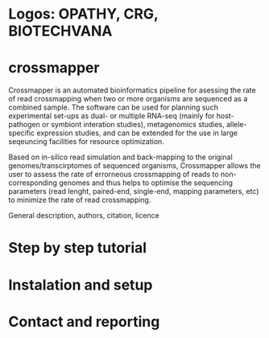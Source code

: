 # Logos: OPATHY, CRG, BIOTECHVANA


# crossmapper

Crossmapper is an automated bioinformatics pipeline for asessing the rate of read crossmapping when two or more organisms are sequenced as a combined sample. The software can be used for planning such experimental set-ups as dual- or multiple RNA-seq (mainly for host-pathogen or symbiont interation studies), metagenomics studies, allele-specific expression studies, and can be extended for the use in large seqeuncing facilities for resource optimization.

Based on in-silico read simulation and back-mapping to the original genomes/transcirptomes of sequenced organisms, Crossmapper allows the user to assess the rate of errorneous crossmapping of reads to non-corresponding genomes and thus helps to optimise the sequencing parameters (read lenght, paired-end, single-end, mapping parameters, etc) to minimize the rate of read crossmapping. 



General description, authors, citation, licence


# Step by step tutorial


# Instalation and setup


# Contact and reporting
